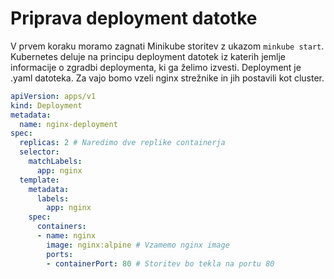 # Priprava deployment datotke

V prvem koraku moramo zagnati Minikube storitev z ukazom ```minkube start```. Kubernetes deluje na principu deployment datotek iz katerih jemlje informacije o zgradbi deploymenta, ki ga želimo izvesti. Deployment je .yaml datoteka. Za vajo bomo vzeli nginx strežnike in jih postavili kot cluster.

```yaml
apiVersion: apps/v1
kind: Deployment
metadata:
  name: nginx-deployment
spec:
  replicas: 2 # Naredimo dve replike containerja
  selector:
    matchLabels:
      app: nginx
  template:
    metadata:
      labels:
        app: nginx
    spec:
      containers:
      - name: nginx
        image: nginx:alpine # Vzamemo nginx image
        ports:
        - containerPort: 80 # Storitev bo tekla na portu 80
```
